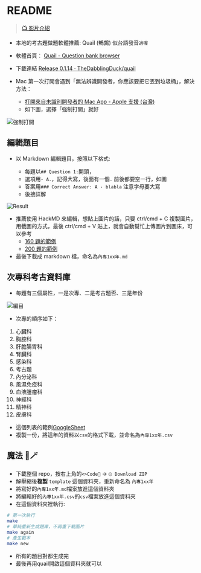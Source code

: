 # README

> [📺 影片介紹](https://youtu.be/FIP1UqfCgOc)

- 本地的考古題做題軟體推薦: Quail (鵪鶉) 似台語發音`過喔`
- 軟體首頁： [Quail - Question bank browser](https://thedabblingduck.github.io/quail/)
- 下載連結 [Release 0.1.14 · TheDabblingDuck/quail](https://github.com/TheDabblingDuck/quail/releases/tag/v0.1.14)

- Mac 第一次打開會遇到「無法辨識開發者，你應該要把它丟到垃圾桶」，解決方法：
  - [打開來自未識別開發者的 Mac App - Apple 支援 (台灣)](https://support.apple.com/zh-tw/guide/mac-help/mh40616/mac)
  - 如下圖，選擇「強制打開」就好

![強制打開](https://i.imgur.com/BnTzIKu.png)

## 編輯題目

- 以 Markdown 編輯題目，按照以下格式:

  - 每題以`## Question 1:`開頭，
  - 選項用`- A.`，記得大寫，後面有一個`.` 前後都要空一行，如圖
  - 答案用`### Correct Answer: A - blabla` 注意字母要大寫
  - 後接詳解

![Result](https://i.imgur.com/cQtuFIi.png)

- 推薦使用 HackMD 來編輯，想貼上圖片的話，只要 ctrl/cmd + C 複製圖片，用截圖的方式，最後 ctrl/cmd + V 貼上，就會自動幫忙上傳圖片到圖床，可以參考
  - [160 題的範例](https://hackmd.io/@htlin222/template/edit)
  - [200 題的範例](https://hackmd.io/@htlin222/template200x/edit)
- 最後下載成 markdown 檔，命名為`內專1xx年.md`

## 次專科考古資料庫

- 每題有三個屬性，一是次專、二是考古題否、三是年份

![編目](https://i.imgur.com/YqvyAx9.png)

- 次專的順序如下：

1. 心臟科
2. 胸腔科
3. 肝膽腸胃科
4. 腎臟科
5. 感染科
6. 考古題
7. 內分泌科
8. 風濕免疫科
9. 血液腫瘤科
10. 神經科
11. 精神科
12. 皮膚科

- 這個列表的範例[GoogleSheet](https://docs.google.com/spreadsheets/d/18ger0mucsSThUfUGwvPBaB106OMgAkDidY1fyW_h-ug/edit?usp=sharing)
- 複製一份，將這年的資料以`csv`的格式下載，並命名為`內專1xx年.csv`

## 魔法 🧚🪄

- 下載整個 repo，按右上角的`<>Code🔽` -> `🤐 Download ZIP`
- 解壓縮後**複製** `template` 這個資料夾，重新命名為 `內專1xx年`
- 將寫好的`內專1xx年.md`檔案放進這個資料夾
- 將編輯好的`內專1xx年.csv`的`csv`檔案放進這個資料夾
- 在這個資料夾裡執行:

```sh
# 第一次執行
make
# 單純重新生成題庫，不再重下載圖片
make again
# 產生範本
make new
```

- 所有的題目對都生成完
- 最後再用quail開啟這個資料夾就可以
